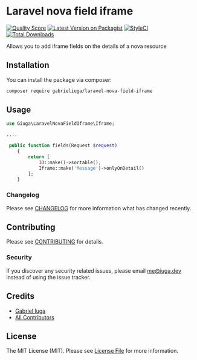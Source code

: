 # Laravel nova field iframe
[![Quality Score](https://img.shields.io/scrutinizer/g/gabrieliuga/laravel-nova-field-iframe.svg?style=flat-square)](https://scrutinizer-ci.com/g/gabrieliuga/laravel-nova-field-iframe)
[![Latest Version on Packagist](https://img.shields.io/packagist/v/gabrieliuga/laravel-nova-field-iframe.svg?style=flat-square)](https://packagist.org/packages/gabrieliuga/laravel-nova-field-iframe)
[![StyleCI](https://github.styleci.io/repos/234938102/shield?branch=master)](https://github.styleci.io/repos/234938102)
[![Total Downloads](https://img.shields.io/packagist/dt/gabrieliuga/laravel-nova-field-iframe.svg?style=flat-square)](https://packagist.org/packages/gabrieliuga/laravel-nova-field-iframe)

Allows you to add iframe fields on the details of a nova resource


## Installation

You can install the package via composer:

```bash
composer require gabrieliuga/laravel-nova-field-iframe
```

## Usage
``` php
use Giuga\LaravelNovaFieldIframe\Iframe;

....

 public function fields(Request $request)
    {
        return [
            ID::make()->sortable(),
            Iframe::make('Message')->onlyOnDetail()
        ];
    }
```

### Changelog

Please see [CHANGELOG](CHANGELOG.md) for more information what has changed recently.

## Contributing

Please see [CONTRIBUTING](CONTRIBUTING.md) for details.

### Security

If you discover any security related issues, please email me@iuga.dev instead of using the issue tracker.

## Credits

- [Gabriel Iuga](https://github.com/gabrieliuga)
- [All Contributors](../../contributors)

## License

The MIT License (MIT). Please see [License File](LICENSE.md) for more information.
